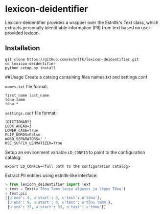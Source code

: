 # lexicon-deidentifier
Lexicon-deidentifier provides a wrapper over the Estnltk's Text class, 
which extracts personally identifiable information (PII) from text based on
user-provided lexicon.

## Installation
```
git clone https://github.com/estnltk/lexicon-deidentifier.git
cd lexicon-deidentifier
python setup.py install
```

##Usage
Create a catalog containing files names.txt and settings.conf

`names.txt` file format:
```
first_name last_name
tõnu tamm
tõnu *
```

`settings.conf` file format:
```
[DICTIONARY]
LOOK_AHEAD=3
LOWER_CASE=True
FLIP_WORDS=False
WORD_SEPARATORS=' '
USE_SUFFIX_LEMMATIZER=True
```

Setup an environment variable `LD_CONFIG` to point to the configuration catalog:
```
export LD_CONFIG=<full path to the configuration catalog>
```

Extract PII entities using estnltk-like interface:
```python
> from lexicon_deidentifier import Text
> text = Text(u'Tõnu Tamm lause alguses ja lõpus Tõnu')
> text.pii
[{u'end': 4, u'start': 0, u'text': u'tõnu'},
 {u'end': 9, u'start': 0, u'text': u'tõnu tamm'},
 {u'end': 37, u'start': 33, u'text': u'tõnu'}]
```
